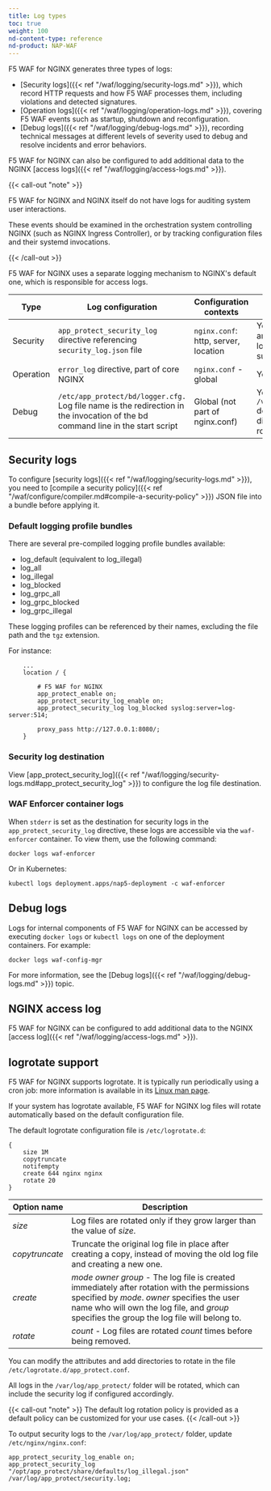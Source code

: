 ```yaml
---
title: Log types
toc: true
weight: 100
nd-content-type: reference
nd-product: NAP-WAF
---
```


F5 WAF for NGINX generates three types of logs:

- [Security logs]({{< ref "/waf/logging/security-logs.md" >}}), which record HTTP requests and how F5 WAF processes them, including violations and detected signatures.
- [Operation logs]({{< ref "/waf/logging/operation-logs.md" >}}), covering F5 WAF events such as startup, shutdown and reconfiguration.
- [Debug logs]({{< ref "/waf/logging/debug-logs.md" >}}), recording technical messages at different levels of severity used to debug and resolve incidents and error behaviors.

F5 WAF for NGINX can also be configured to add additional data to the NGINX [access logs]({{< ref "/waf/logging/access-logs.md" >}}).

{{< call-out "note" >}}

F5 WAF for NGINX and NGINX itself do not have logs for auditing system user interactions.

These events should be examined in the orchestration system controlling NGINX (such as NGINX Ingress Controller), or by tracking configuration files and their systemd invocations.

{{< /call-out >}}

F5 WAF for NGINX uses a separate logging mechanism to NGINX's default one, which is responsible for access logs.

| Type      | Log configuration | Configuration contexts | File destination | Syslog destination |
| --------- | ----------------- | -----------------------| ---------------- | ------------------ |
| Security  | `app_protect_security_log` directive referencing `security_log.json` file | `nginx.conf`: http, server, location | Yes, either `stderr`, or an absolute path to a local file are supported | Yes |
| Operation | `error_log` directive, part of core NGINX | `nginx.conf` - global | Yes, NGINX error log | Yes, NGINX error log |
| Debug     | `/etc/app_protect/bd/logger.cfg.` Log file name is the redirection in the invocation of the bd command line in the start script | Global (not part of nginx.conf) | Yes. Log file is in `/var/log/app_protect` default debug directory.  No file rotation currently | No |

## Security logs

To configure [security logs]({{< ref "/waf/logging/security-logs.md" >}}), you need to [compile a security policy]({{< ref "/waf/configure/compiler.md#compile-a-security-policy" >}}) JSON file into a bundle before applying it.

### Default logging profile bundles

There are several pre-compiled logging profile bundles available:

- log_default (equivalent to log_illegal)
- log_all
- log_illegal
- log_blocked
- log_grpc_all
- log_grpc_blocked
- log_grpc_illegal

These logging profiles can be referenced by their names, excluding the file path and the `tgz` extension.

For instance:

```nginx
    ...
    location / {

        # F5 WAF for NGINX
        app_protect_enable on;
        app_protect_security_log_enable on;
        app_protect_security_log log_blocked syslog:server=log-server:514;

        proxy_pass http://127.0.0.1:8080/;
    }
```

### Security log destination

View [app_protect_security_log]({{< ref "/waf/logging/security-logs.md#app_protect_security_log" >}}) to configure the log file destination.

### WAF Enforcer container logs

When `stderr` is set as the destination for security logs in the `app_protect_security_log` directive, these logs are accessible via the `waf-enforcer` container. To view them, use the following command:

```shell
docker logs waf-enforcer
```

Or in Kubernetes:

```shell
kubectl logs deployment.apps/nap5-deployment -c waf-enforcer
```

## Debug logs

Logs for internal components of F5 WAF for NGINX can be accessed by executing `docker logs` or `kubectl logs` on one of the deployment containers. For example:

```shell
docker logs waf-config-mgr
```

For more information, see the [Debug logs]({{< ref "/waf/logging/debug-logs.md" >}}) topic.

## NGINX access log

F5 WAF for NGINX can be configured to add additional data to the NGINX [access log]({{< ref "/waf/logging/access-logs.md" >}}).

## logrotate support

F5 WAF for NGINX supports logrotate. It is typically run periodically using a cron job: more information is available in its [Linux man page](https://linux.die.net/man/8/logrotate).

If your system has logrotate available, F5 WAF for NGINX log files will rotate automatically based on the default configuration file.

The default logrotate configuration file is `/etc/logrotate.d`:

```none
{
    size 1M
    copytruncate
    notifempty
    create 644 nginx nginx
    rotate 20
}
```

| Option name | Description |
| ----------- | ------------| 
| _size_      | Log files are rotated only if they grow larger than the value of _size_.
| _copytruncate_ | Truncate the original log file in place after creating a copy, instead of moving the old log file and creating a new one.
| _create_ | _mode owner group_ - The log file is created immediately after rotation with the permissions specified by _mode_. _owner_ specifies the user name who will own the log file, and _group_ specifies the group the log file will belong to.
| _rotate_  | _count_ - Log files are rotated _count_ times before being removed.

You can modify the attributes and add directories to rotate in the file `/etc/logrotate.d/app_protect.conf`.

All logs in the `/var/log/app_protect/` folder will be rotated, which can include the security log if configured accordingly.

{{< call-out "note" >}} The default log rotation policy is provided as a default policy can be customized for your use cases. {{< /call-out >}}

To output security logs to the `/var/log/app_protect/` folder, update `/etc/nginx/nginx.conf`:

```nginx
app_protect_security_log_enable on;
app_protect_security_log "/opt/app_protect/share/defaults/log_illegal.json" /var/log/app_protect/security.log;
```
